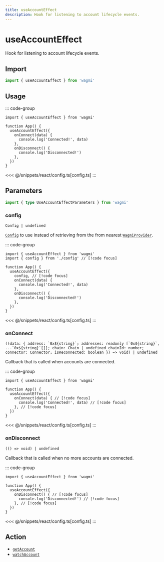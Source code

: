 ```yaml
---
title: useAccountEffect
description: Hook for listening to account lifecycle events.
---
```


# useAccountEffect

Hook for listening to account lifecycle events.

## Import

```ts
import { useAccountEffect } from 'wagmi'
```

## Usage

::: code-group
```tsx [index.tsx]
import { useAccountEffect } from 'wagmi'

function App() {
  useAccountEffect({
    onConnect(data) {
      console.log('Connected!', data)
    },
    onDisconnect() {
      console.log('Disconnected!')
    },
  })
}
```
<<< @/snippets/react/config.ts[config.ts]
:::

## Parameters

```ts
import { type UseAccountEffectParameters } from 'wagmi'
```

### config

`Config | undefined`

[`Config`](/react/api/createConfig#config) to use instead of retrieving from the from nearest [`WagmiProvider`](/react/api/WagmiProvider).

::: code-group
```tsx [index.tsx]
import { useAccountEffect } from 'wagmi'
import { config } from './config' // [!code focus]

function App() {
  useAccountEffect({
    config, // [!code focus]
    onConnect(data) {
      console.log('Connected!', data)
    },
    onDisconnect() {
      console.log('Disconnected!')
    },
  })
}
```
<<< @/snippets/react/config.ts[config.ts]
:::

### onConnect

`` ((data: { address: `0x${string}`; addresses: readonly [`0x${string}`, ...`0x${string}`[]]; chain: Chain | undefined chainId: number; connector: Connector; isReconnected: boolean }) => void) | undefined ``

Callback that is called when accounts are connected.

::: code-group
```tsx [index.tsx]
import { useAccountEffect } from 'wagmi'

function App() {
  useAccountEffect({
    onConnect(data) { // [!code focus]
      console.log('Connected!', data) // [!code focus]
    }, // [!code focus]
  })
}
```
<<< @/snippets/react/config.ts[config.ts]
:::

### onDisconnect

`(() => void) | undefined`

Callback that is called when no more accounts are connected.

::: code-group
```tsx [index.tsx]
import { useAccountEffect } from 'wagmi'

function App() {
  useAccountEffect({
    onDisconnect() { // [!code focus]
      console.log('Disconnected!') // [!code focus]
    }, // [!code focus]
  })
}
```
<<< @/snippets/react/config.ts[config.ts]
:::

## Action

- [`getAccount`](/core/api/actions/getAccount)
- [`watchAccount`](/core/api/actions/watchAccount)
